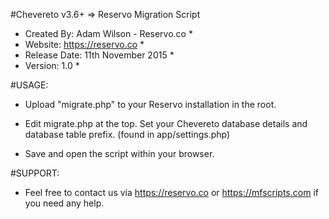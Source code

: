 #Chevereto v3.6+ => Reservo Migration Script

* Created By: Adam Wilson - Reservo.co              *
* Website: https://reservo.co                       *
* Release Date: 11th November 2015                  *
* Version: 1.0                                      *

#USAGE:

- Upload "migrate.php" to your Reservo installation in the root.

- Edit migrate.php at the top. Set your Chevereto database
details and database table prefix. (found in app/settings.php)

- Save and open the script within your browser.


#SUPPORT:

- Feel free to contact us via https://reservo.co or https://mfscripts.com if you need any help.